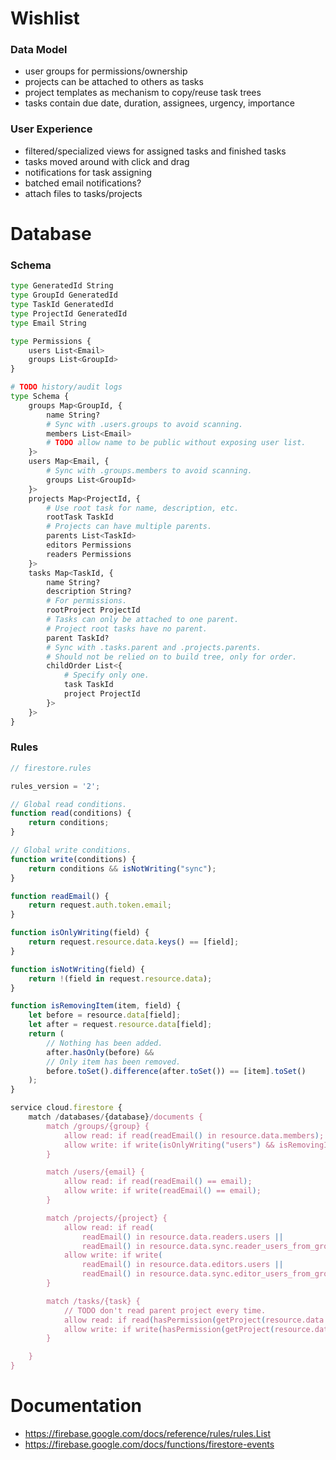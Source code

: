 # Wishlist

### Data Model

- user groups for permissions/ownership
- projects can be attached to others as tasks
- project templates as mechanism to copy/reuse task trees
- tasks contain due date, duration, assignees, urgency, importance

### User Experience

- filtered/specialized views for assigned tasks and finished tasks
- tasks moved around with click and drag
- notifications for task assigning
- batched email notifications?
- attach files to tasks/projects

# Database

### Schema

```python
type GeneratedId String
type GroupId GeneratedId
type TaskId GeneratedId
type ProjectId GeneratedId
type Email String

type Permissions {
    users List<Email>
    groups List<GroupId>
}

# TODO history/audit logs
type Schema {
    groups Map<GroupId, {
        name String?
        # Sync with .users.groups to avoid scanning.
        members List<Email>
        # TODO allow name to be public without exposing user list.
    }>
    users Map<Email, {
        # Sync with .groups.members to avoid scanning.
        groups List<GroupId>
    }>
    projects Map<ProjectId, {
        # Use root task for name, description, etc.
        rootTask TaskId
        # Projects can have multiple parents.
        parents List<TaskId>
        editors Permissions
        readers Permissions
    }>
    tasks Map<TaskId, {
        name String?
        description String?
        # For permissions.
        rootProject ProjectId
        # Tasks can only be attached to one parent.
        # Project root tasks have no parent.
        parent TaskId?
        # Sync with .tasks.parent and .projects.parents.
        # Should not be relied on to build tree, only for order.
        childOrder List<{
            # Specify only one.
            task TaskId
            project ProjectId
        }>
    }>
}
```

### Rules

```js
// firestore.rules

rules_version = '2';

// Global read conditions.
function read(conditions) {
    return conditions;
}

// Global write conditions.
function write(conditions) {
    return conditions && isNotWriting("sync");
}

function readEmail() {
    return request.auth.token.email;
}

function isOnlyWriting(field) {
    return request.resource.data.keys() == [field];
}

function isNotWriting(field) {
    return !(field in request.resource.data);
}

function isRemovingItem(item, field) {
    let before = resource.data[field];
    let after = request.resource.data[field];
    return (
        // Nothing has been added.
        after.hasOnly(before) &&
        // Only item has been removed.
        before.toSet().difference(after.toSet()) == [item].toSet()
    );
}

service cloud.firestore {
    match /databases/{database}/documents {
        match /groups/{group} {
            allow read: if read(readEmail() in resource.data.members);
            allow write: if write(isOnlyWriting("users") && isRemovingItem(readEmail(), "users"));
        }

        match /users/{email} {
            allow read: if read(readEmail() == email);
            allow write: if write(readEmail() == email);
        }

        match /projects/{project} {
            allow read: if read(
                readEmail() in resource.data.readers.users ||
                readEmail() in resource.data.sync.reader_users_from_groups);
            allow write: if write(
                readEmail() in resource.data.editors.users ||
                readEmail() in resource.data.sync.editor_users_from_groups);
        }

        match /tasks/{task} {
            // TODO don't read parent project every time.
            allow read: if read(hasPermission(getProject(resource.data.rootProject).data.readers));
            allow write: if write(hasPermission(getProject(resource.data.rootProject).data.editors));
        }

    }
}
```

# Documentation

- https://firebase.google.com/docs/reference/rules/rules.List
- https://firebase.google.com/docs/functions/firestore-events
